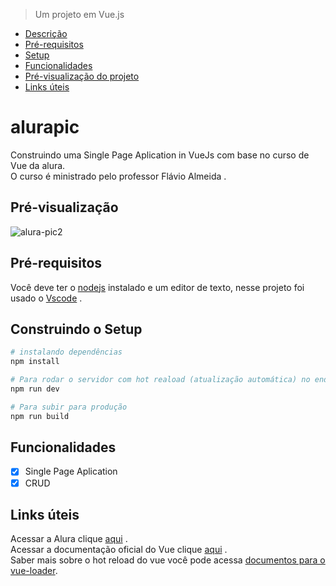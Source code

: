 > Um projeto em Vue.js
* [Descrição](#alurapic)
* [Pré-requisitos](#pré-requisitos)
* [Setup](#construindo-o-setup)
* [Funcionalidades](#funcionalidades)
* [Pré-visualização do projeto](#pré-visualização)
* [Links úteis](#links-úteis)

# alurapic
Construindo uma Single Page Aplication in VueJs com base no curso de Vue da alura. <br>
O curso é ministrado pelo professor <a>Flávio Almeida </a>. 

## Pré-visualização
![alura-pic2](https://user-images.githubusercontent.com/51720161/161081075-2bb32fc7-d621-439d-a03b-986a8ced761b.gif)

## Pré-requisitos
Você deve ter o [nodejs](https://nodejs.org/en/) instalado e um editor de texto, nesse projeto foi usado o [Vscode](https://code.visualstudio.com/) .

## Construindo o Setup

``` bash
# instalando dependências
npm install

# Para rodar o servidor com hot reaload (atualização automática) no endereço localhost:8080
npm run dev

# Para subir para produção
npm run build
```
## Funcionalidades
+ [x] Single Page Aplication
+ [x] CRUD 

## Links úteis
Acessar a Alura clique [aqui](https://www.alura.com.br/) .<br>
Acessar a documentação oficial do Vue clique [aqui](https://vuejs.org/) .<br> 
Saber mais sobre o hot reload do vue você pode acessa [documentos para o vue-loader](http://vuejs.github.io/vue-loader).
